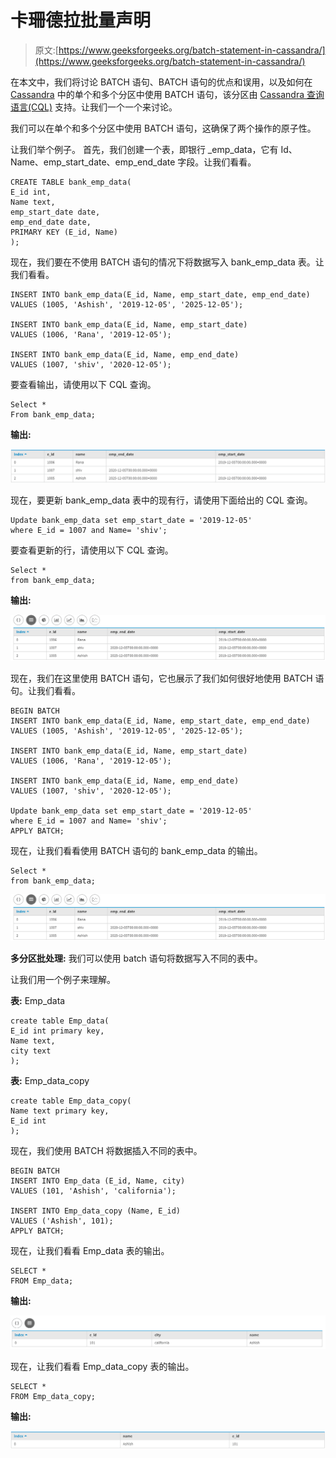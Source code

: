 # 卡珊德拉批量声明

> 原文:[https://www.geeksforgeeks.org/batch-statement-in-cassandra/](https://www.geeksforgeeks.org/batch-statement-in-cassandra/)

在本文中，我们将讨论 BATCH 语句、BATCH 语句的优点和误用，以及如何在 [Cassandra](https://www.geeksforgeeks.org/apache-cassandra-nosql-database/) 中的单个和多个分区中使用 BATCH 语句，该分区由 [Cassandra 查询语言(CQL)](https://www.geeksforgeeks.org/additional-functions-in-cql-cassandra-query-language/) 支持。让我们一个一个来讨论。

我们可以在单个和多个分区中使用 BATCH 语句，这确保了两个操作的原子性。

让我们举个例子。
首先，我们创建一个表，即银行 _emp_data，它有 Id、Name、emp_start_date、emp_end_date 字段。让我们看看。

```
CREATE TABLE bank_emp_data(
E_id int,
Name text,
emp_start_date date, 
emp_end_date date,
PRIMARY KEY (E_id, Name)
); 
```

现在，我们要在不使用 BATCH 语句的情况下将数据写入 bank_emp_data 表。让我们看看。

```
INSERT INTO bank_emp_data(E_id, Name, emp_start_date, emp_end_date) 
VALUES (1005, 'Ashish', '2019-12-05', '2025-12-05');

INSERT INTO bank_emp_data(E_id, Name, emp_start_date) 
VALUES (1006, 'Rana', '2019-12-05');

INSERT INTO bank_emp_data(E_id, Name, emp_end_date) 
VALUES (1007, 'shiv', '2020-12-05'); 
```

要查看输出，请使用以下 CQL 查询。

```
Select * 
From bank_emp_data; 
```

**输出:**

![](img/5c18949df22b46dc8ce801b61d8069aa.png)

现在，要更新 bank_emp_data 表中的现有行，请使用下面给出的 CQL 查询。

```
Update bank_emp_data set emp_start_date = '2019-12-05' 
where E_id = 1007 and Name= 'shiv';  
```

要查看更新的行，请使用以下 CQL 查询。

```
Select * 
from bank_emp_data; 
```

**输出:**

![](img/942a7f22866dbca04fd9c1d415d4d29c.png)

现在，我们在这里使用 BATCH 语句，它也展示了我们如何很好地使用 BATCH 语句。让我们看看。

```
BEGIN BATCH
INSERT INTO bank_emp_data(E_id, Name, emp_start_date, emp_end_date) 
VALUES (1005, 'Ashish', '2019-12-05', '2025-12-05');

INSERT INTO bank_emp_data(E_id, Name, emp_start_date) 
VALUES (1006, 'Rana', '2019-12-05');

INSERT INTO bank_emp_data(E_id, Name, emp_end_date) 
VALUES (1007, 'shiv', '2020-12-05');

Update bank_emp_data set emp_start_date = '2019-12-05' 
where E_id = 1007 and Name= 'shiv'; 
APPLY BATCH; 
```

现在，让我们看看使用 BATCH 语句的 bank_emp_data 的输出。

```
Select * 
from bank_emp_data; 
```

![](img/1adf3ae95129d18afbc039eb0cd2bc5a.png)

**多分区批处理:**
我们可以使用 batch 语句将数据写入不同的表中。

让我们用一个例子来理解。

**表:** Emp_data

```
create table Emp_data(
E_id int primary key,
Name text,
city text
); 
```

**表:** Emp_data_copy

```
create table Emp_data_copy(
Name text primary key,
E_id int
); 
```

现在，我们使用 BATCH 将数据插入不同的表中。

```
BEGIN BATCH
INSERT INTO Emp_data (E_id, Name, city) 
VALUES (101, 'Ashish', 'california');

INSERT INTO Emp_data_copy (Name, E_id) 
VALUES ('Ashish', 101);
APPLY BATCH; 
```

现在，让我们看看 Emp_data 表的输出。

```
SELECT * 
FROM Emp_data;
```

**输出:**

![](img/f8946929a49efbd36f1121bbce06280d.png)

现在，让我们看看 Emp_data_copy 表的输出。

```
SELECT * 
FROM Emp_data_copy;
```

**输出:**

![](img/72628d03c2e37fadcbcf66eb1d5b482f.png)